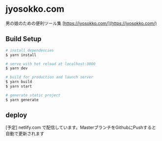 # jyosokko.com

男の娘のための便利ツール集 [https://jyosokko.com/](https://jyosokko.com/)

## Build Setup

``` bash
# install dependencies
$ yarn install

# serve with hot reload at localhost:3000
$ yarn dev

# build for production and launch server
$ yarn build
$ yarn start

# generate static project
$ yarn generate
```

## deploy

[予定] netlify.com で配信しています。MasterブランチをGithubにPushすると自動で更新されます
